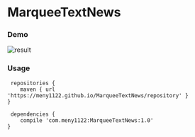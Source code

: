 # MarqueeTextNews

### Demo
![result](https://github.com/meny1122/MarqueeTextNews/blob/media/marqueesample.gif)

### Usage
     repositories {
        maven { url 'https://meny1122.github.io/MarqueeTextNews/repository' }
    }

     dependencies {
        compile 'com.meny1122:MarqueeTextNews:1.0'
    }
